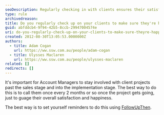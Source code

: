 ```yaml
---
seoDescription: Regularly checking in with clients ensures their satisfaction and happiness throughout project implementation.
type: rule
archivedreason:
title: Do you regularly check up on your clients to make sure they're happy?
guid: abfddcb4-9f94-42b5-8ccb-29947004574e
uri: do-you-regularly-check-up-on-your-clients-to-make-sure-theyre-happy
created: 2012-08-30T13:05:53.0000000Z
authors:
  - title: Adam Cogan
    url: https://ww.ssw.com.au/people/adam-cogan
  - title: Ulysses Maclaren
    url: https://ww.ssw.com.au/people/ulysses-maclaren
related: []
redirects: []
---
```


It's important for Account Managers to stay involved with client projects past the sales stage and into the implementation stage. The best way to do this is to call them once every 2 months or so once the project gets going, just to guage their overall satisfaction and happiness.

<!--endintro-->

The best way is to set yourself reminders to do this using [FollowUpThen](/do-you-follow-up-emails-effectively).
